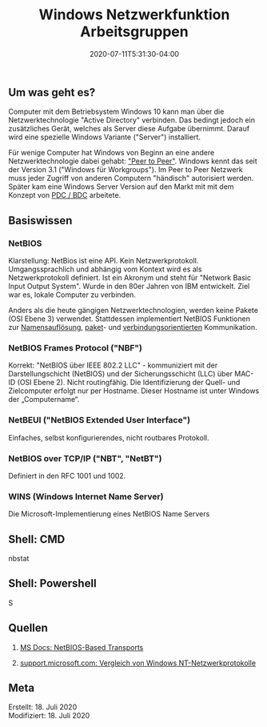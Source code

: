 ﻿---
title: "Windows Netzwerkfunktion Arbeitsgruppen"
date: 2020-07-11T5:31:30-04:00
categories:
  - Windows
tags:
  - Netzwerk
  - Grundlagen
---

## Um was geht es?

Computer mit dem Betriebsystem Windows 10 kann man über die Netzwerktechnologie "Active Directory" verbinden. Das bedingt jedoch ein zusätzliches Gerät, welches als Server diese Aufgabe übernimmt. Darauf wird eine spezielle Windows Variante ("Server") installiert.  

Für wenige Computer hat Windows von Beginn an eine andere Netzwerktechnologie dabei gehabt: ["Peer to Peer"](https://www.itwissen.info/Peer-to-Peer-Netz-peer-to-peer-network-P2P.html).  Windows kennt das seit der Version 3.1 ("Windows für Workgroups"). Im Peer to Peer Netzwerk muss jeder Zugriff von anderen Computern "händisch" autorisiert werden. Später kam eine Windows Server Version auf den Markt mit mit dem Konzept von [PDC / BDC](https://www.itprotoday.com/windows-8/understanding-pdcs-and-bdcs) arbeitete.  

## Basiswissen

### NetBIOS

Klarstellung: NetBios ist eine API. Kein Netzwerkprotokoll.  
Umgangssprachlich und abhängig vom Kontext wird es als Netzwerkprotokoll definiert. Ist ein Akronym und steht für "Network Basic Input Output System". Wurde in den 80er Jahren von IBM entwickelt. Ziel war es, lokale Computer zu verbinden.  

Anders als die heute gängigen Netzwerktechnologien, werden keine Pakete (OSI Ebene 3) verwendet. Stattdessen implementiert NetBIOS Funktionen zur [Namensauflösung](https://de.wikipedia.org/wiki/Namensaufl%C3%B6sung), [paket](https://de.wikipedia.org/wiki/Paketvermittlung)- und [verbindungsorientierten](https://www.airnet.de/cr1-gfe/de/html/InfoAustKomp_learningObject36.xml) Kommunikation.  

### NetBIOS Frames Protocol ("NBF")  

Korrekt: "NetBIOS über IEEE 802.2 LLC" - kommuniziert mit der Darstellungschicht (NetBIOS) und der Sicherungsschicht (LLC) über MAC-ID (OSI Ebene 2). Nicht routingfähig. Die Identifizierung der Quell- und Zielcomputer erfolgt nur per Hostname. Dieser Hostname ist unter Windows der „Computername“.   

### NetBEUI ("NetBIOS Extended User Interface")  

Einfaches, selbst konfigurierendes, nicht routbares Protokoll.

### NetBIOS over TCP/IP ("NBT", "NetBT")   

Definiert in den RFC 1001 und 1002.

### WINS (Windows Internet Name Server)  

Die Microsoft-Implementierung eines NetBIOS Name Servers  

## Shell: CMD  

nbstat  




## Shell: Powershell  

S

## Quellen  

1. [MS Docs: NetBIOS-Based Transports](https://docs.microsoft.com/en-us/openspecs/windows_protocols/ms-cifs/1430ebe9-2ad0-4763-b14f-c720338e0482)  

2. [support.microsoft.com: Vergleich von Windows NT-Netzwerkprotokolle](https://support.microsoft.com/de-ch/help/128233/comparison-of-windows-nt-network-protocols)  


## Meta

Erstellt:		18. Juli 2020  
Modifiziert:	18. Juli 2020
